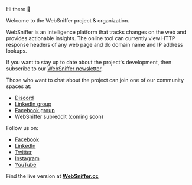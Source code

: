 Hi there 👋

Welcome to the WebSniffer project & organization.

WebSniffer is an intelligence platform that tracks changes on the web and provides actionable insights. The online tool can currently view HTTP response headers of any web page and do domain name and IP address lookups. 

If you want to stay up to date about the project's development, then subscribe to our [WebSniffer newsletter](https://mailchi.mp/3bd003dc74cb/websniffer-newsletter).

Those who want to chat about the project can join one of our community spaces at:
- [Discord](https://websniffer.cc/discord)
- [LinkedIn group](https://www.linkedin.com/groups/12674327/)
- [Facebook group](https://www.facebook.com/groups/2238585586464598/)
- WebSniffer subreddit (coming soon)

Follow us on:
- [Facebook](https://www.facebook.com/WebSnifferHQ/)
- [LinkedIn](https://www.linkedin.com/company/websniffer/)
- [Twitter](https://twitter.com/WebSnifferHQ)
- [Instagram](https://www.instagram.com/websniffercc/)
- [YouTube](https://www.youtube.com/channel/UCHtLNbdagCIfir1ulloAEhQ?sub_confirmation=1)

Find the live version at **[WebSniffer.cc](https://websniffer.cc/)**
